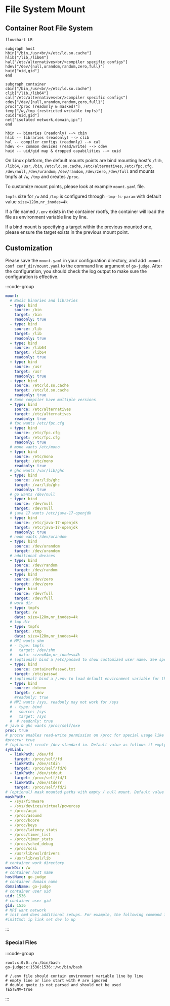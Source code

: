 # File System Mount

## Container Root File System

```mermaid
flowchart LR

subgraph host
hbin["/bin,/usr<br/>/etc/ld.so.cache"]
hlib["/lib,/lib64"]
hal["/etc/alternatives<br/>compiler specific configs"]
hdev["/dev/{null,urandom,random,zero,full}"]
huid["uid,gid"]
end

subgraph container
cbin["/bin,/usr<br/>/etc/ld.so.cache"]
clib["/lib,/lib64"]
cal["/etc/alternatives<br/>compiler specific configs"]
cdev["/dev/{null,urandom,random,zero,full}"]
proc["/proc (readonly & masked)"]
temp["/w,/tmp (restricted writable tmpfs)"]
cuid["uid,gid"]
net["isolated network,domain,ipc"]
end

hbin -- binaries (readonly) --> cbin
hlib -- libraries (readonly) --> clib
hal -- compiler configs (readonly) --> cal
hdev <-- common devices (read/write) --> cdev
huid -- uid/gid map & dropped capabilities --> cuid
```

On Linux platform, the default mounts points are bind mounting host's `/lib`, `/lib64`, `/usr`, `/bin`, `/etc/ld.so.cache`, `/etc/alternatives`, `/etc/fpc.cfg`, `/dev/null`, `/dev/urandom`, `/dev/random`, `/dev/zero`, `/dev/full` and mounts tmpfs at `/w`, `/tmp` and creates `/proc`.

To customize mount points, please look at example `mount.yaml` file.

`tmpfs` size for `/w` and `/tmp` is configured through `-tmp-fs-param` with default value `size=128m,nr_inodes=4k`

If a file named `/.env` exists in the container rootfs, the container will load the file as environment variable line by line.

If a bind mount is specifying a target within the previous mounted one, please ensure the target exists in the previous mount point.

## Customization

Please save the `mount.yaml` in your configuration directory, and add `-mount-conf conf_dir/mount.yaml` to the command line argument of `go-judge`. After the configuration, you should check the log output to make sure the configuration is effective.

:::code-group

```yaml [mount.yaml]
mount:
  # Basic binaries and libraries
  - type: bind
    source: /bin
    target: /bin
    readonly: true
  - type: bind
    source: /lib
    target: /lib
    readonly: true
  - type: bind
    source: /lib64
    target: /lib64
    readonly: true
  - type: bind
    source: /usr
    target: /usr
    readonly: true
  - type: bind
    source: /etc/ld.so.cache
    target: /etc/ld.so.cache
    readonly: true
  # Some compiler have multiple versions
  - type: bind
    source: /etc/alternatives
    target: /etc/alternatives
    readonly: true
  # fpc wants /etc/fpc.cfg
  - type: bind
    source: /etc/fpc.cfg
    target: /etc/fpc.cfg
    readonly: true
  # mono wants /etc/mono
  - type: bind
    source: /etc/mono
    target: /etc/mono
    readonly: true
  # ghc wants /var/lib/ghc
  - type: bind
    source: /var/lib/ghc
    target: /var/lib/ghc
    readonly: true
  # go wants /dev/null
  - type: bind
    source: /dev/null
    target: /dev/null
  # java 17 wants /etc/java-17-openjdk
  - type: bind
    source: /etc/java-17-openjdk
    target: /etc/java-17-openjdk
    readonly: true
  # node wants /dev/urandom
  - type: bind
    source: /dev/urandom
    target: /dev/urandom
  # additional devices
  - type: bind
    source: /dev/random
    target: /dev/random
  - type: bind
    source: /dev/zero
    target: /dev/zero
  - type: bind
    source: /dev/full
    target: /dev/full
  # work dir
  - type: tmpfs
    target: /w
    data: size=128m,nr_inodes=4k
  # tmp dir
  - type: tmpfs
    target: /tmp
    data: size=128m,nr_inodes=4k
  # MPI wants shm
  # - type: tmpfs
  #   target: /dev/shm
  #   data: size=64m,nr_inodes=4k
  # (optional) bind a /etc/passwd to show customized user name. See special files below for examples
  - type: bind
    source: containerPasswd.txt
    target: /etc/passwd
  # (optional) bind a /.env to load default environment variable for the container. See special files below for examples
  - type: bind
    source: dotenv
    target: /.env
    #readonly: true
  # MPI wants /sys, readonly may not work for /sys
  # - type: bind
  #   source: /sys
  #   target: /sys
  #  # readonly: true
# java & ghc wants /proc/self/exe
proc: true
# procrw enables read-write permission on /proc for special usage like CUDA
#procrw: true
# (optional) create /dev standard io. Default value as follows if empty
symLink:
  - linkPath: /dev/fd
    target: /proc/self/fd
  - linkPath: /dev/stdin
    target: /proc/self/fd/0
  - linkPath: /dev/stdout
    target: /proc/self/fd/1
  - linkPath: /dev/stderr
    target: /proc/self/fd/2
# (optional) mask mounted paths with empty / null mount. Default value as follows if empty
maskPath:
  - /sys/firmware
  - /sys/devices/virtual/powercap
  - /proc/acpi
  - /proc/asound
  - /proc/kcore
  - /proc/keys
  - /proc/latency_stats
  - /proc/timer_list
  - /proc/timer_stats
  - /proc/sched_debug
  - /proc/scsi
  - /usr/lib/wsl/drivers
  - /usr/lib/wsl/lib
# container work directory
workDir: /w
# container host name
hostName: go-judge
# container domain name
domainName: go-judge
# container user uid
uid: 1536
# container user gid
gid: 1536
# MPI want network
# init cmd does additional setups. For example, the following command initialized the loopback network in container
#initCmd: ip link set dev lo up
```

:::

### Special Files

:::code-group

```text [containerPasswd.txt]
root:x:0:0::/w:/bin/bash
go-judge:x:1536:1536::/w:/bin/bash
```

```text [dotenv]
# /.env file should contain environment variable line by line
# empty line or line start with # are ignored
# double quote is not parsed and should not be used
TESTENV=true
```

:::